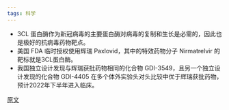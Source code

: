 ```yaml
---
tags: 科学
---
```


* 3CL 蛋白酶作为新冠病毒的主要蛋白酶对病毒的复制和生长是必需的，因此也是极好的抗病毒药物靶点。
* 美国 FDA 临时授权使用辉瑞 Paxlovid，其中的特效药物分子 Nirmatrelvir 的靶标就是3CL蛋白酶。
* 我国独立设计发现与辉瑞获批药物相同的化合物 GDI-3549，且另一个独立设计发现的化合物 GDI-4405 在多个体外实验头对头比较中优于辉瑞获批药物，预计2022年下半年进入临床。

[原文](https://m.cnbeta.com/view/1230047.htm)

